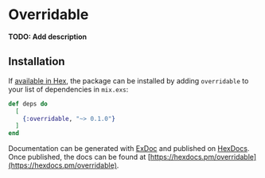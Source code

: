 # Overridable

**TODO: Add description**

## Installation

If [available in Hex](https://hex.pm/docs/publish), the package can be installed
by adding `overridable` to your list of dependencies in `mix.exs`:

```elixir
def deps do
  [
    {:overridable, "~> 0.1.0"}
  ]
end
```

Documentation can be generated with [ExDoc](https://github.com/elixir-lang/ex_doc)
and published on [HexDocs](https://hexdocs.pm). Once published, the docs can
be found at [https://hexdocs.pm/overridable](https://hexdocs.pm/overridable).

